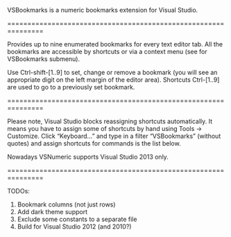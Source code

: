 VSBookmarks is a numeric bookmarks extension for Visual Studio.

===============================================================

Provides up to nine enumerated bookmarks for every text editor tab. All the bookmarks are accessible by shortcuts or via a context menu (see for VSBookmarks submenu).

Use Ctrl-shift-[1..9] to set, change or remove a bookmark (you will see an appropriate digit on the left margin of the editor area).
Shortcuts Ctrl-[1..9] are used to go to a previously set bookmark.

===============================================================

Please note, Visual Studio blocks reassigning shortcuts automatically. It means you have to assign some of shortcuts by hand using Tools -> Customize. Click “Keyboard…” and type in a filter “VSBookmarks” (without quotes) and assign shortcuts for commands is the list below.

Nowadays VSNumeric supports Visual Studio 2013 only.

===============================================================

TODOs:
1) Bookmark columns (not just rows)
2) Add dark theme support
3) Exclude some constants to a separate file
4) Build for Visual Studio 2012 (and 2010?)
